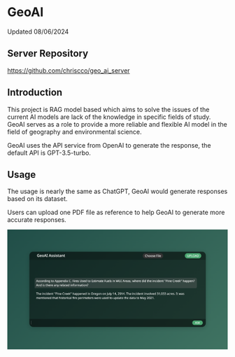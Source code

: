 # GeoAI
Updated 08/06/2024

## Server Repository
https://github.com/chriscco/geo_ai_server

## Introduction
This project is RAG model based which aims to 
solve the issues of the current AI models are lack of the 
knowledge in specific fields of study. GeoAI serves as a role to 
provide a more reliable and flexible AI model in the field of geography 
and environmental science.

GeoAI uses the API service from OpenAI to generate the response, the default 
API is GPT-3.5-turbo. 

## Usage
The usage is nearly the same as ChatGPT, GeoAI would generate
responses based on its dataset.

Users can upload one PDF file as reference to help GeoAI to generate
more accurate responses.

![ScreenShot](https://github.com/chriscco/geoai/blob/main/resources%20/screenshot1.png?raw=true)